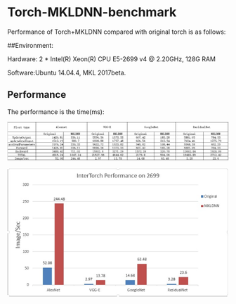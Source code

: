 # Torch-MKLDNN-benchmark

Performance of Torch+MKLDNN compared with original torch is as follows:

##Environment:

Hardware: 2 * Intel(R) Xeon(R) CPU E5-2699 v4 @ 2.20GHz, 128G RAM

Software:Ubuntu 14.04.4, MKL 2017beta.

## Performance

The performance is the time(ms):

![Alt text](performance/table.jpg)

![Performance chart](performance/chart.jpg)


